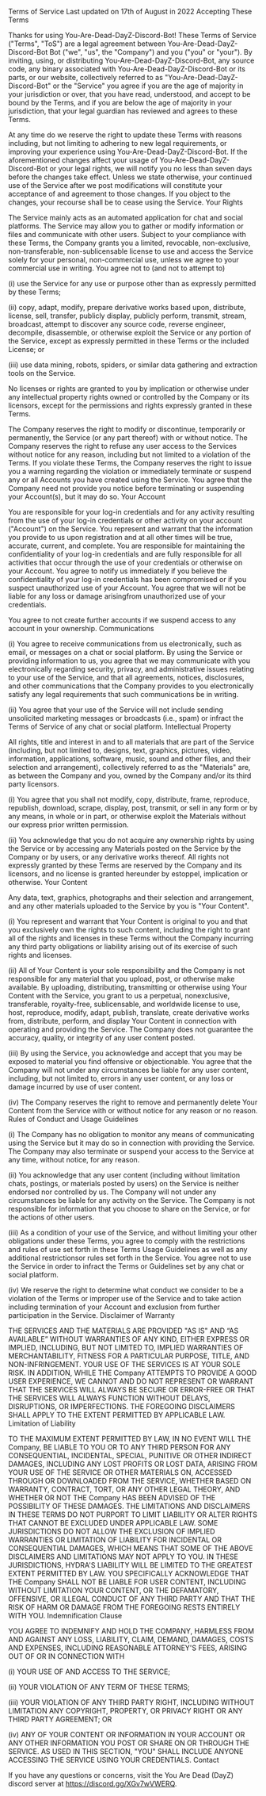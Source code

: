 Terms of Service Last updated on 17th of August in 2022 Accepting These Terms

Thanks for using You-Are-Dead-DayZ-Discord-Bot! These Terms of Service ("Terms", "ToS") are a legal agreement between You-Are-Dead-DayZ-Discord-Bot Bot ("we", "us", the "Company") and you ("you" or "your"). By inviting, using, or distributing You-Are-Dead-DayZ-Discord-Bot, any source code, any binary associated with You-Are-Dead-DayZ-Discord-Bot or its parts, or our website, collectively referred to as "You-Are-Dead-DayZ-Discord-Bot" or the "Service" you agree if you are the age of majority in your jurisdiction or over, that you have read, understood, and accept to be bound by the Terms, and if you are below the age of majority in your jurisdiction, that your legal guardian has reviewed and agrees to these Terms.

At any time do we reserve the right to update these Terms with reasons including, but not limiting to adhering to new legal requirements, or improving your experience using You-Are-Dead-DayZ-Discord-Bot. If the aforementioned changes affect your usage of You-Are-Dead-DayZ-Discord-Bot or your legal rights, we will notify you no less than seven days before the changes take effect. Unless we state otherwise, your continued use of the Service after we post modifications will constitute your acceptance of and agreement to those changes. If you object to the changes, your recourse shall be to cease using the Service. Your Rights

The Service mainly acts as an automated application for chat and social platforms. The Service may allow you to gather or modify information or files and communicate with other users. Subject to your compliance with these Terms, the Company grants you a limited, revocable, non-exclusive, non-transferable, non-sublicensable license to use and access the Service solely for your personal, non-commercial use, unless we agree to your commercial use in writing. You agree not to (and not to attempt to)

(i) use the Service for any use or purpose other than as expressly permitted by these Terms;

(ii) copy, adapt, modify, prepare derivative works based upon, distribute, license, sell, transfer, publicly display, publicly perform, transmit, stream, broadcast, attempt to discover any source code, reverse engineer, decompile, disassemble, or otherwise exploit the Service or any portion of the Service, except as expressly permitted in these Terms or the included License; or

(iii) use data mining, robots, spiders, or similar data gathering and extraction tools on the Service.

No licenses or rights are granted to you by implication or otherwise under any intellectual property rights owned or controlled by the Company or its licensors, except for the permissions and rights expressly granted in these Terms.

The Company reserves the right to modify or discontinue, temporarily or permanently, the Service (or any part thereof) with or without notice. The Company reserves the right to refuse any user access to the Services without notice for any reason, including but not limited to a violation of the Terms. If you violate these Terms, the Company reserves the right to issue you a warning regarding the violation or immediately terminate or suspend any or all Accounts you have created using the Service. You agree that the Company need not provide you notice before terminating or suspending your Account(s), but it may do so. Your Account

You are responsible for your log-in credentials and for any activity resulting from the use of your log-in credentials or other activity on your account ("Account") on the Service. You represent and warrant that the information you provide to us upon registration and at all other times will be true, accurate, current, and complete. You are responsible for maintaining the confidentiality of your log-in credentials and are fully responsible for all activities that occur through the use of your credentials or otherwise on your Account. You agree to notify us immediately if you believe the confidentiality of your log-in credentials has been compromised or if you suspect unauthorized use of your Account. You agree that we will not be liable for any loss or damage arisingfrom unauthorized use of your credentials.

You agree to not create further accounts if we suspend access to any account in your ownership. Communications

(i) You agree to receive communications from us electronically, such as email, or messages on a chat or social platform. By using the Service or providing information to us, you agree that we may communicate with you electronically regarding security, privacy, and administrative issues relating to your use of the Service, and that all agreements, notices, disclosures, and other communications that the Company provides to you electronically satisfy any legal requirements that such communications be in writing.

(ii) You agree that your use of the Service will not include sending unsolicited marketing messages or broadcasts (i.e., spam) or infract the Terms of Service of any chat or social platform. Intellectual Property

All rights, title and interest in and to all materials that are part of the Service (including, but not limited to, designs, text, graphics, pictures, video, information, applications, software, music, sound and other files, and their selection and arrangement), collectively referred to as the "Materials" are, as between the Company and you, owned by the Company and/or its third party licensors.

(i) You agree that you shall not modify, copy, distribute, frame, reproduce, republish, download, scrape, display, post, transmit, or sell in any form or by any means, in whole or in part, or otherwise exploit the Materials without our express prior written permission.

(ii) You acknowledge that you do not acquire any ownership rights by using the Service or by accessing any Materials posted on the Service by the Company or by users, or any derivative works thereof. All rights not expressly granted by these Terms are reserved by the Company and its licensors, and no license is granted hereunder by estoppel, implication or otherwise. Your Content

Any data, text, graphics, photographs and their selection and arrangement, and any other materials uploaded to the Service by you is "Your Content".

(i) You represent and warrant that Your Content is original to you and that you exclusively own the rights to such content, including the right to grant all of the rights and licenses in these Terms without the Company incurring any third party obligations or liability arising out of its exercise of such rights and licenses.

(ii) All of Your Content is your sole responsibility and the Company is not responsible for any material that you upload, post, or otherwise make available. By uploading, distributing, transmitting or otherwise using Your Content with the Service, you grant to us a perpetual, nonexclusive, transferable, royalty-free, sublicensable, and worldwide license to use, host, reproduce, modify, adapt, publish, translate, create derivative works from, distribute, perform, and display Your Content in connection with operating and providing the Service. The Company does not guarantee the accuracy, quality, or integrity of any user content posted.

(iii) By using the Service, you acknowledge and accept that you may be exposed to material you find offensive or objectionable. You agree that the Company will not under any circumstances be liable for any user content, including, but not limited to, errors in any user content, or any loss or damage incurred by use of user content.

(iv) The Company reserves the right to remove and permanently delete Your Content from the Service with or without notice for any reason or no reason. Rules of Conduct and Usage Guidelines

(i) The Company has no obligation to monitor any means of communicating using the Service but it may do so in connection with providing the Service. The Company may also terminate or suspend your access to the Service at any time, without notice, for any reason.

(ii) You acknowledge that any user content (including without limitation chats, postings, or materials posted by users) on the Service is neither endorsed nor controlled by us. The Company will not under any circumstances be liable for any activity on the Service. The Company is not responsible for information that you choose to share on the Service, or for the actions of other users.

(iii) As a condition of your use of the Service, and without limiting your other obligations under these Terms, you agree to comply with the restrictions and rules of use set forth in these Terms Usage Guidelines as well as any additional restrictionsor rules set forth in the Service. You agree not to use the Service in order to infract the Terms or Guidelines set by any chat or social platform.

(iv) We reserve the right to determine what conduct we consider to be a violation of the Terms or improper use of the Service and to take action including termination of your Account and exclusion from further participation in the Service. Disclaimer of Warranty

THE SERVICES AND THE MATERIALS ARE PROVIDED "AS IS" AND “AS AVAILABLE” WITHOUT WARRANTIES OF ANY KIND, EITHER EXPRESS OR IMPLIED, INCLUDING, BUT NOT LIMITED TO, IMPLIED WARRANTIES OF MERCHANTABILITY, FITNESS FOR A PARTICULAR PURPOSE, TITLE, AND NON-INFRINGEMENT. YOUR USE OF THE SERVICES IS AT YOUR SOLE RISK. IN ADDITION, WHILE THE Company ATTEMPTS TO PROVIDE A GOOD USER EXPERIENCE, WE CANNOT AND DO NOT REPRESENT OR WARRANT THAT THE SERVICES WILL ALWAYS BE SECURE OR ERROR-FREE OR THAT THE SERVICES WILL ALWAYS FUNCTION WITHOUT DELAYS, DISRUPTIONS, OR IMPERFECTIONS. THE FOREGOING DISCLAIMERS SHALL APPLY TO THE EXTENT PERMITTED BY APPLICABLE LAW. Limitation of Liability

TO THE MAXIMUM EXTENT PERMITTED BY LAW, IN NO EVENT WILL THE Company, BE LIABLE TO YOU OR TO ANY THIRD PERSON FOR ANY CONSEQUENTIAL, INCIDENTAL, SPECIAL, PUNITIVE OR OTHER INDIRECT DAMAGES, INCLUDING ANY LOST PROFITS OR LOST DATA, ARISING FROM YOUR USE OF THE SERVICE OR OTHER MATERIALS ON, ACCESSED THROUGH OR DOWNLOADED FROM THE SERVICE, WHETHER BASED ON WARRANTY, CONTRACT, TORT, OR ANY OTHER LEGAL THEORY, AND WHETHER OR NOT THE Company HAS BEEN ADVISED OF THE POSSIBILITY OF THESE DAMAGES. THE LIMITATIONS AND DISCLAIMERS IN THESE TERMS DO NOT PURPORT TO LIMIT LIABILITY OR ALTER RIGHTS THAT CANNOT BE EXCLUDED UNDER APPLICABLE LAW. SOME JURISDICTIONS DO NOT ALLOW THE EXCLUSION OF IMPLIED WARRANTIES OR LIMITATION OF LIABILITY FOR INCIDENTAL OR CONSEQUENTIAL DAMAGES, WHICH MEANS THAT SOME OF THE ABOVE DISCLAIMERS AND LIMITATIONS MAY NOT APPLY TO YOU. IN THESE JURISDICTIONS, HYDRA'S LIABILITY WILL BE LIMITED TO THE GREATEST EXTENT PERMITTED BY LAW. YOU SPECIFICALLY ACKNOWLEDGE THAT THE Company SHALL NOT BE LIABLE FOR USER CONTENT, INCLUDING WITHOUT LIMITATION YOUR CONTENT, OR THE DEFAMATORY, OFFENSIVE, OR ILLEGAL CONDUCT OF ANY THIRD PARTY AND THAT THE RISK OF HARM OR DAMAGE FROM THE FOREGOING RESTS ENTIRELY WITH YOU. Indemnification Clause

YOU AGREE TO INDEMNIFY AND HOLD THE COMPANY, HARMLESS FROM AND AGAINST ANY LOSS, LIABILITY, CLAIM, DEMAND, DAMAGES, COSTS AND EXPENSES, INCLUDING REASONABLE ATTORNEY'S FEES, ARISING OUT OF OR IN CONNECTION WITH

(i) YOUR USE OF AND ACCESS TO THE SERVICE;

(ii) YOUR VIOLATION OF ANY TERM OF THESE TERMS;

(iii) YOUR VIOLATION OF ANY THIRD PARTY RIGHT, INCLUDING WITHOUT LIMITATION ANY COPYRIGHT, PROPERTY, OR PRIVACY RIGHT OR ANY THIRD PARTY AGREEMENT; OR

(iv) ANY OF YOUR CONTENT OR INFORMATION IN YOUR ACCOUNT OR ANY OTHER INFORMATION YOU POST OR SHARE ON OR THROUGH THE SERVICE. AS USED IN THIS SECTION, "YOU" SHALL INCLUDE ANYONE ACCESSING THE SERVICE USING YOUR CREDENTIALS. Contact

If you have any questions or concerns, visit the You Are Dead (DayZ) discord server at https://discord.gg/XGv7wVWERQ.
